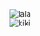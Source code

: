 
<div class="clearfix">
  <div class="img-container">
  <img src="https://i.pinimg.com/736x/e6/ab/6a/e6ab6a3af600888cd25ee15ac17a2aed.jpg" alt="lala">
  </div>
  <div class="img-container">
  <img src="https://i.pinimg.com/564x/0a/0b/65/0a0b65024aa3c4742b299ad31160de47.jpg" alt="kiki">
  </div>
</div>

